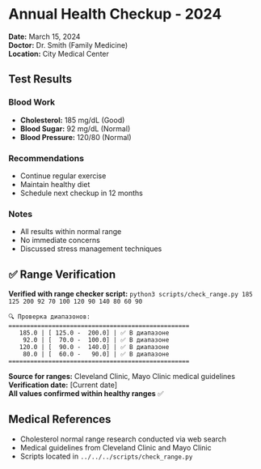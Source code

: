 # Annual Health Checkup - 2024

**Date:** March 15, 2024  
**Doctor:** Dr. Smith (Family Medicine)  
**Location:** City Medical Center

## Test Results

### Blood Work
- **Cholesterol:** 185 mg/dL (Good)
- **Blood Sugar:** 92 mg/dL (Normal)
- **Blood Pressure:** 120/80 (Normal)

### Recommendations
- Continue regular exercise
- Maintain healthy diet
- Schedule next checkup in 12 months

### Notes
- All results within normal range
- No immediate concerns
- Discussed stress management techniques

## ✅ Range Verification

**Verified with range checker script:** `python3 scripts/check_range.py 185 125 200 92 70 100 120 90 140 80 60 90`

```
🔍 Проверка диапазонов:
==================================================
   185.0 | [ 125.0 -  200.0] | ✅ В диапазоне
    92.0 | [  70.0 -  100.0] | ✅ В диапазоне
   120.0 | [  90.0 -  140.0] | ✅ В диапазоне
    80.0 | [  60.0 -   90.0] | ✅ В диапазоне
==================================================
```

**Source for ranges:** Cleveland Clinic, Mayo Clinic medical guidelines  
**Verification date:** [Current date]  
**All values confirmed within healthy ranges** ✅

## Medical References
- Cholesterol normal range research conducted via web search
- Medical guidelines from Cleveland Clinic and Mayo Clinic
- Scripts located in `../../../scripts/check_range.py` 
